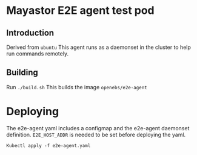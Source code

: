 # Mayastor E2E agent test pod

## Introduction
Derived from `ubuntu`
This agent runs as a daemonset in the cluster to help run commands remotely.

## Building
Run `./build.sh`
This builds the image `openebs/e2e-agent`

# Deploying
The e2e-agent yaml includes a configmap and the e2e-agent daemonset definition.
`E2E_HOST_ADDR` is needed to be set before deploying the yaml.
```
Kubectl apply -f e2e-agent.yaml
```

